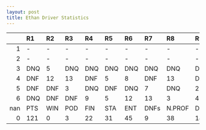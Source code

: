 ```yaml
---
layout: post 
title: Ethan Driver Statistics
--- 
```


|     | R1   | R2   | R3   | R4   | R5   | R6   | R7   | R8     | R9   | R10   | R11   | R12   | Points   | Pos   |
|----:|:-----|:-----|:-----|:-----|:-----|:-----|:-----|:-------|:-----|:------|:------|:------|:---------|:------|
|   1 | -    | -    | -    | -    | -    | -    | -    | -      | -    | -     | -     | -     | nan      | nan   |
|   2 | -    | -    | -    | -    | -    | -    | -    | -      | -    | -     | -     | -     | 33.0     | 14.0  |
|   3 | DNQ  | 5    | DNQ  | DNQ  | DNQ  | DNQ  | DNQ  | DNQ    | DNQ  | DNQ   | DNQ   | 16    | 0.0      | 29.0  |
|   4 | DNF  | 12   | 13   | DNF  | 5    | 8    | DNF  | 13     | DNF  | 10    | 9     | 11    | 6.0      | 21.0  |
|   5 | DNF  | DNF  | 3    | DNQ  | DNF  | DNQ  | 7    | DNQ    | 2    | 4     | 4     | 5     | 0.0      | 38.0  |
|   6 | DNQ  | DNF  | DNF  | 9    | 5    | 12   | 13   | 3      | 4    | nan   | nan   | nan   | 0.0      | 39.0  |
| nan | PTS  | WIN  | POD  | FIN  | STA  | ENT  | DNFs | N.PROF | DNQ  | %FIN  | PPR   | BST   | CHA      | RNK   |
|   0 | 121  | 0    | 3    | 22   | 31   | 45   | 9    | 38     | 14   | 70.97 | 2.69  | 2     | 0.0      | 16.0  |
